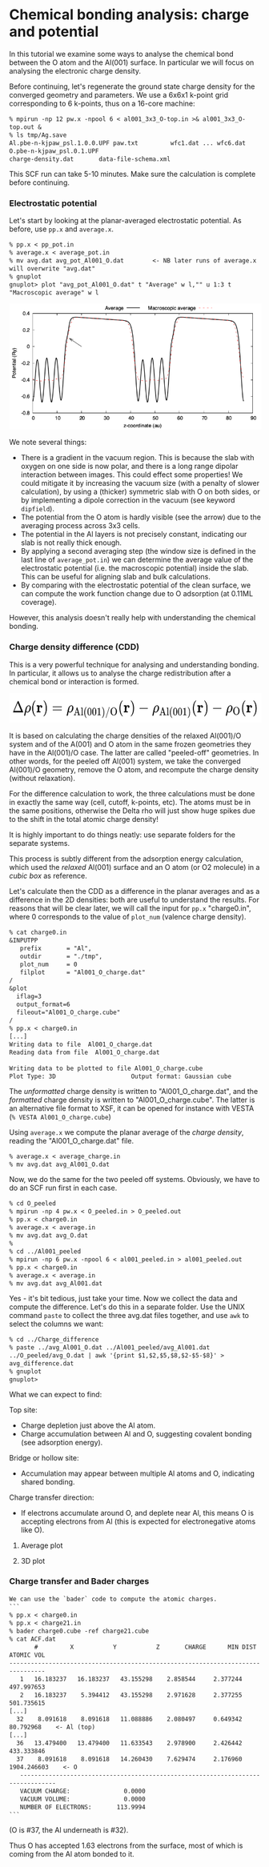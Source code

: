 # Chemical bonding analysis: charge and potential

In this tutorial we examine some ways to analyse the chemical bond between the O atom and the Al(001) surface. In particular we will focus on analysing the electronic charge density.

Before continuing, let's regenerate the ground state charge density for the converged geometry and parameters.
We use a 6x6x1 k-point grid corresponding to 6 k-points, thus on a 16-core machine:
   ```
   % mpirun -np 12 pw.x -npool 6 < al001_3x3_O-top.in >& al001_3x3_O-top.out &
   % ls tmp/Ag.save
   Al.pbe-n-kjpaw_psl.1.0.0.UPF	paw.txt		    wfc1.dat ... wfc6.dat   
   O.pbe-n-kjpaw_psl.0.1.UPF	
   charge-density.dat		data-file-schema.xml		
   ```
This SCF run can take 5-10 minutes. Make sure the calculation is complete before continuing.

### Electrostatic potential

Let's start by looking at the planar-averaged electrostatic potential. As before, use `pp.x` and `average.x`.
   ```
   % pp.x < pp_pot.in
   % average.x < average_pot.in
   % mv avg.dat avg_pot_Al001_O.dat        <- NB later runs of average.x will overwrite "avg.dat"
   % gnuplot
   gnuplot> plot "avg_pot_Al001_O.dat" t "Average" w l,"" u 1:3 t "Macroscopic average" w l
   ```

![potential](Ref/plot_pot.png?raw=true "potential")

We note several things:

- There is a gradient in the vacuum region. This is because the slab with oxygen on one side is now polar, and there is a long range dipolar interaction between images. This could effect some properties! We could mitigate it by increasing the vacuum size (with a penalty of slower calculation), by using a (thicker) symmetric slab with O on both sides, or by implementing a dipole correction in the vacuum (see keyword `dipfield`).
- The potential from the O atom is hardly visible (see the arrow) due to the averaging process across 3x3 cells.
- The potential in the Al layers is not precisely constant, indicating our slab is not really thick enough.
- By applying a second averaging step (the window size is defined in the last line of `average_pot.in`) we can determine the average value of the electrostatic potential (i.e. the macroscopic potential) inside the slab. This can be useful for aligning slab and bulk calculations.
- By comparing with the electrostatic potential of the clean surface, we can compute the work function change due to O adsorption (at 0.11ML coverage).

However, this analysis doesn't really help with understanding the chemical bonding.

### Charge density difference (CDD)

This is a very powerful technique for analysing and understanding bonding. In particular, it allows us to analyse the charge redistribution after a chemical bond or interaction is formed.

<img src="Ref/CDD.png" height="60"/>

It is based on calculating the charge densities of the relaxed Al(001)/O system and of the A(001) and O atom in the same frozen geometries they have in the Al(001)/O case. The latter are called "peeled-off" geometries. In other words, for the peeled off Al(001) system, we take the converged Al(001)/O geometry, remove the O atom, and recompute the charge density (without relaxation).

For the difference calculation to work, the three calculations must be done in exactly the same way (cell, cutoff, k-points, etc). The atoms must be in the same positions, otherwise the Delta rho will just show huge spikes due to the shift in the total atomic charge density!

It is highly important to do things neatly: use separate folders for the separate systems.

This process is subtly different from the adsorption energy calculation, which used the _relaxed_ Al(001) surface and an O atom (or O2 molecule) in a _cubic box_ as reference.

Let's calculate then the CDD as a difference in the planar averages and as a difference in the 2D densities: both are useful to understand the results. For reasons that will be clear later, we will call the input for `pp.x` "charge0.in", where 0 corresponds to the value of `plot_num` (valence charge density).

   ```
   % cat charge0.in
   &INPUTPP
      prefix       = "Al",
      outdir       = "./tmp",
      plot_num     = 0
      filplot      = "Al001_O_charge.dat"
   /
   &plot
     iflag=3
     output_format=6
     fileout="Al001_O_charge.cube"
   /
   % pp.x < charge0.in
   [...]
   Writing data to file  Al001_O_charge.dat
   Reading data from file  Al001_O_charge.dat

   Writing data to be plotted to file Al001_O_charge.cube
   Plot Type: 3D                     Output format: Gaussian cube
   ```
The _unformatted_ charge density is written to "Al001_O_charge.dat", and the _formatted_ charge density is written to "Al001_O_charge.cube". The latter is an alternative file format to XSF, it can be opened for instance with VESTA (`% VESTA Al001_O_charge.cube`)

Using `average.x` we compute the planar average of the _charge density_, reading the "Al001_O_charge.dat" file.
   ```
   % average.x < average_charge.in
   % mv avg.dat avg_Al001_O.dat
   ```
Now, we do the same for the two peeled off systems. Obviously, we have to do an SCF run first in each case.
   ```
   % cd O_peeled
   % mpirun -np 4 pw.x < O_peeled.in > O_peeled.out
   % pp.x < charge0.in
   % average.x < average.in
   % mv avg.dat avg_O.dat
   %
   % cd ../Al001_peeled
   % mpirun -np 6 pw.x -npool 6 < al001_peeled.in > al001_peeled.out
   % pp.x < charge0.in
   % average.x < average.in
   % mv avg.dat avg_Al001.dat
   ```
Yes - it's bit tedious, just take your time. Now we collect the data and compute the difference. Let's do this in a separate folder. Use the UNIX command `paste` to collect the three avg.dat files together, and use `awk` to select the columns we want:
   ```
   % cd ../Charge_difference
   % paste ../avg_Al001_O.dat ../Al001_peeled/avg_Al001.dat ../O_peeled/avg_O.dat | awk '{print $1,$2,$5,$8,$2-$5-$8}' > avg_difference.dat
   % gnuplot
   gnuplot>
   ```

What we can expect to find:

Top site:
- Charge depletion just above the Al atom.
- Charge accumulation between Al and O, suggesting covalent bonding (see adsorption energy).

Bridge or hollow site:
- Accumulation may appear between multiple Al atoms and O, indicating shared bonding.

Charge transfer direction:
- If electrons accumulate around O, and deplete near Al, this means O is accepting electrons from Al (this is expected for electronegative atoms like O).


1. Average plot

2. 3D plot

### Charge transfer and Bader charges

    We can use the `bader` code to compute the atomic charges.
    ```
    % pp.x < charge0.in 
    % pp.x < charge21.in 
    % bader charge0.cube -ref charge21.cube 
    % cat ACF.dat 
           #         X           Y           Z       CHARGE      MIN DIST   ATOMIC VOL
    --------------------------------------------------------------------------------
       1   16.183237   16.183237   43.155298    2.858544     2.377244   497.997653
       2   16.183237    5.394412   43.155298    2.971628     2.377255   501.735615
    [...]
      32    8.091618    8.091618   11.088886    2.080497     0.649342    80.792968    <- Al (top)
    [...]
      36   13.479400   13.479400   11.633543    2.978900     2.426442   433.333846
      37    8.091618    8.091618   14.260430    7.629474     2.176960  1904.246603    <- O
       --------------------------------------------------------------------------------
       VACUUM CHARGE:               0.0000
       VACUUM VOLUME:               0.0000
       NUMBER OF ELECTRONS:       113.9994
    ```
(O is #37, the Al underneath is #32).

Thus O has accepted 1.63 electrons from the surface, most of which is coming from the Al atom bonded to it.

